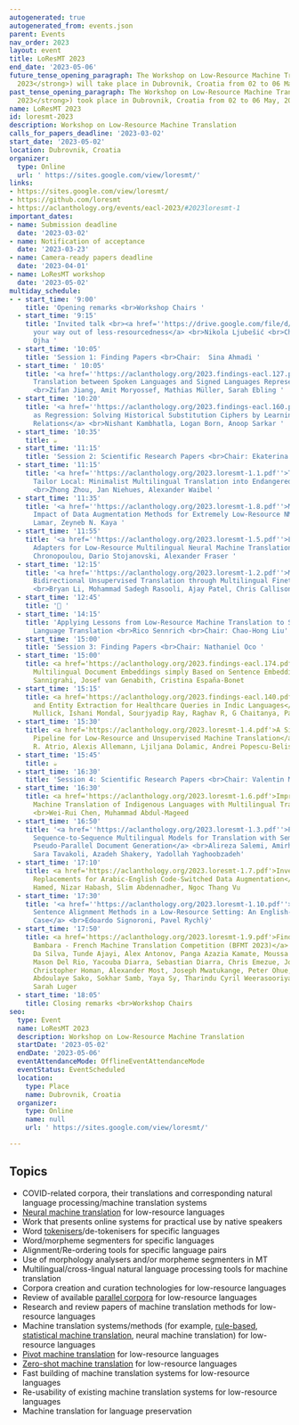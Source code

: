 ```yaml
---
autogenerated: true
autogenerated_from: events.json
parent: Events
nav_order: 2023
layout: event
title: LoResMT 2023
end_date: '2023-05-06'
future_tense_opening_paragraph: The Workshop on Low-Resource Machine Translation (<strong>LoResMT
  2023</strong>) will take place in Dubrovnik, Croatia from 02 to 06 May, 2023.
past_tense_opening_paragraph: The Workshop on Low-Resource Machine Translation (<strong>LoResMT
  2023</strong>) took place in Dubrovnik, Croatia from 02 to 06 May, 2023.
name: LoResMT 2023
id: loresmt-2023
description: Workshop on Low-Resource Machine Translation
calls_for_papers_deadline: '2023-03-02'
start_date: '2023-05-02'
location: Dubrovnik, Croatia
organizer:
  type: Online
  url: ' https://sites.google.com/view/loresmt/'
links:
- https://sites.google.com/view/loresmt/
- https://github.com/loresmt
- https://aclanthology.org/events/eacl-2023/#2023loresmt-1
important_dates:
- name: Submission deadline
  date: '2023-03-02'
- name: Notification of acceptance
  date: '2023-03-23'
- name: Camera-ready papers deadline
  date: '2023-04-01'
- name: LoResMT workshop
  date: '2023-05-02'
multiday_schedule:
- - start_time: '9:00'
    title: 'Opening remarks <br>Workshop Chairs '
  - start_time: '9:15'
    title: 'Invited talk <br><a href=''https://drive.google.com/file/d/1D39OlzzxgLWkUz9iIHHcRcO34eSIX6tz/view''>Crawling
      your way out of less-resourcedness</a> <br>Nikola Ljubešić <br>Chair: Atul Kr.
      Ojha '
  - start_time: '10:05'
    title: 'Session 1: Finding Papers <br>Chair:  Sina Ahmadi '
  - start_time: ' 10:05'
    title: '<a href=''https://aclanthology.org/2023.findings-eacl.127.pdf''>Machine
      Translation between Spoken Languages and Signed Languages Represented in SignWriting</a>
      <br>Zifan Jiang, Amit Moryossef, Mathias Müller, Sarah Ebling '
  - start_time: '10:20'
    title: '<a href=''https://aclanthology.org/2023.findings-eacl.160.pdf''>Decipherment
      as Regression: Solving Historical Substitution Ciphers by Learning Symbol Recurrence
      Relations</a> <br>Nishant Kambhatla, Logan Born, Anoop Sarkar '
  - start_time: '10:35'
    title: ☕️
  - start_time: '11:15'
    title: 'Session 2: Scientific Research Papers <br>Chair: Ekaterina Vylomova'
  - start_time: '11:15'
    title: '<a href=''https://aclanthology.org/2023.loresmt-1.1.pdf''>Train Global,
      Tailor Local: Minimalist Multilingual Translation into Endangered Languages</a>
      <br>Zhong Zhou, Jan Niehues, Alexander Waibel '
  - start_time: '11:35'
    title: '<a href=''https://aclanthology.org/2023.loresmt-1.8.pdf''>Measuring the
      Impact of Data Augmentation Methods for Extremely Low-Resource NMT</a> <br>Annie
      Lamar, Zeyneb N. Kaya '
  - start_time: '11:55'
    title: '<a href=''https://aclanthology.org/2023.loresmt-1.5.pdf''>Language-Family
      Adapters for Low-Resource Multilingual Neural Machine Translation</a> <br>Alexandra
      Chronopoulou, Dario Stojanovski, Alexander Fraser '
  - start_time: '12:15'
    title: '<a href=''https://aclanthology.org/2023.loresmt-1.2.pdf''>Multilingual
      Bidirectional Unsupervised Translation through Multilingual Finetuning and Back-Translation</a>
      <br>Bryan Li, Mohammad Sadegh Rasooli, Ajay Patel, Chris Callison-Burch '
  - start_time: '12:45'
    title: '🍴 '
  - start_time: '14:15'
    title: 'Applying Lessons from Low-Resource Machine Translation to Speech and Sign
      Language Translation <br>Rico Sennrich <br>Chair: Chao-Hong Liu'
  - start_time: '15:00'
    title: 'Session 3: Finding Papers <br>Chair: Nathaniel Oco '
  - start_time: '15:00'
    title: <a href='https://aclanthology.org/2023.findings-eacl.174.pdf'>Are the Best
      Multilingual Document Embeddings simply Based on Sentence Embeddings?</a> <br>Sonal
      Sannigrahi, Josef van Genabith, Cristina España-Bonet
  - start_time: '15:15'
    title: <a href='https://aclanthology.org/2023.findings-eacl.140.pdf'>Intent Identification
      and Entity Extraction for Healthcare Queries in Indic Languages</a> <br>Ankan
      Mullick, Ishani Mondal, Sourjyadip Ray, Raghav R, G Chaitanya, Pawan Goyal
  - start_time: '15:30'
    title: <a href='https://aclanthology.org/2023.loresmt-1.4.pdf'>A Simplified Training
      Pipeline for Low-Resource and Unsupervised Machine Translation</a> <br>Àlex
      R. Atrio, Alexis Allemann, Ljiljana Dolamic, Andrei Popescu-Belis
  - start_time: '15:45'
    title: ☕️
  - start_time: '16:30'
    title: 'Session 4: Scientific Research Papers <br>Chair: Valentin Malykh '
  - start_time: '16:30'
    title: <a href='https://aclanthology.org/2023.loresmt-1.6.pdf'>Improving Neural
      Machine Translation of Indigenous Languages with Multilingual Transfer Learning</a>
      <br>Wei-Rui Chen, Muhammad Abdul-Mageed
  - start_time: '16:50'
    title: '<a href=''https://aclanthology.org/2023.loresmt-1.3.pdf''>PEACH: Pre-Training
      Sequence-to-Sequence Multilingual Models for Translation with Semi-Supervised
      Pseudo-Parallel Document Generation</a> <br>Alireza Salemi, Amirhossein Abaskohi,
      Sara Tavakoli, Azadeh Shakery, Yadollah Yaghoobzadeh'
  - start_time: '17:10'
    title: <a href='https://aclanthology.org/2023.loresmt-1.7.pdf'>Investigating Lexical
      Replacements for Arabic-English Code-Switched Data Augmentation</a> <br>Injy
      Hamed, Nizar Habash, Slim Abdennadher, Ngoc Thang Vu
  - start_time: '17:30'
    title: '<a href=''https://aclanthology.org/2023.loresmt-1.10.pdf''>Evaluating
      Sentence Alignment Methods in a Low-Resource Setting: An English-YorùBá Study
      Case</a> <br>Edoardo Signoroni, Pavel Rychlý'
  - start_time: '17:50'
    title: <a href='https://aclanthology.org/2023.loresmt-1.9.pdf'>Findings from the
      Bambara - French Machine Translation Competition (BFMT 2023)</a> <br>Ninoh Agostinho
      Da Silva, Tunde Ajayi, Alex Antonov, Panga Azazia Kamate, Moussa Coulibaly,
      Mason Del Rio, Yacouba Diarra, Sebastian Diarra, Chris Emezue, Joel Hamilcaro,
      Christopher Homan, Alexander Most, Joseph Mwatukange, Peter Ohue, Michael Pham,
      Abdoulaye Sako, Sokhar Samb, Yaya Sy, Tharindu Cyril Weerasooriya, Yacine Zahidi,
      Sarah Luger
  - start_time: '18:05'
    title: Closing remarks <br>Workshop Chairs
seo:
  type: Event
  name: LoResMT 2023
  description: Workshop on Low-Resource Machine Translation
  startDate: '2023-05-02'
  endDate: '2023-05-06'
  eventAttendanceMode: OfflineEventAttendanceMode
  eventStatus: EventScheduled
  location:
    type: Place
    name: Dubrovnik, Croatia
  organizer:
    type: Online
    name: null
    url: ' https://sites.google.com/view/loresmt/'

---
```

## Topics

- COVID-related corpora, their translations and corresponding natural language processing/machine translation systems
- [Neural machine translation](/neural-machine-translation) for low-resource languages
- Work that presents online systems for practical use by native speakers
- Word [tokenisers](/tokenisation)/de-tokenisers for specific languages
- Word/morpheme segmenters for specific languages
- Alignment/Re-ordering tools for specific language pairs
- Use of morphology analysers and/or morpheme segmenters in MT
- Multilingual/cross-lingual natural language processing tools for machine translation
- Corpora creation and curation technologies for low-resource languages
- Review of available [parallel corpora](/parallel-data) for low-resource languages
- Research and review papers of machine translation methods for low-resource languages
- Machine translation systems/methods (for example, [rule-based](/rule-based-machine-translation), [statistical machine translation](/statistical-machine-translation), neural machine translation) for low-resource languages
- [Pivot machine translation](/bridging) for low-resource languages
- [Zero-shot machine translation](/zero-shot-translation) for low-resource languages
- Fast building of machine translation systems for low-resource languages
- Re-usability of existing machine translation systems for low-resource languages
- Machine translation for language preservation
